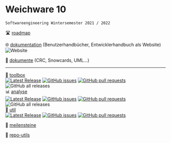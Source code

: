 # Weichware 10
`Softwareengineering Wintersemester 2021 / 2022`

🛣️ [roadmap](https://github.com/orgs/weichware10/projects/3)

🌐 [dokumentation](https://weichware10.github.io/dokumente/) (Benutzerhandbücher, Entwicklerhandbuch als Website)  
![Website](https://img.shields.io/website?up_message=dokumentation&url=https%3A%2F%2Fweichware10.github.io%2Fdokumente%2F)

📄 [dokumente](https://github.com/weichware10/dokumente) (CRC, Snowcards, UML...)

---

👀 [toolbox](https://github.com/weichware10/toolbox)  
[![Latest Release](https://img.shields.io/github/v/release/weichware10/toolbox)](https://www.github.com/weichware10/toolbox/releases/latest) [![GitHub issues](https://img.shields.io/github/issues-raw/weichware10/toolbox)](https://github.com/weichware10/toolbox/issues) [![GitHub pull requests](https://img.shields.io/github/issues-pr-raw/weichware10/toolbox)](https://github.com/weichware10/toolbox/pulls) ![GitHub all releases](https://img.shields.io/github/downloads/weichware10/toolbox/total)  
📊 [analyse](https://github.com/weichware10/analyse)  
[![Latest Release](https://img.shields.io/github/v/release/weichware10/analyse)](https://www.github.com/weichware10/analyse/releases/latest) [![GitHub issues](https://img.shields.io/github/issues-raw/weichware10/analyse)](https://github.com/weichware10/analyse/issues) [![GitHub pull requests](https://img.shields.io/github/issues-pr-raw/weichware10/analyse)](https://github.com/weichware10/analyse/pulls) ![GitHub all releases](https://img.shields.io/github/downloads/weichware10/analyse/total)  
🧰 [util](https://github.com/weichware10/util)  
[![Latest Release](https://img.shields.io/github/v/release/weichware10/util)](https://www.github.com/weichware10/util/releases/latest) [![GitHub issues](https://img.shields.io/github/issues-raw/weichware10/util)](https://github.com/weichware10/util/issues)  [![GitHub pull requests](https://img.shields.io/github/issues-pr-raw/weichware10/util)](https://github.com/weichware10/util/pulls) 

📆 [meilensteine](https://github.com/weichware10/meilensteine)  

📎 [repo-utils](https://github.com/weichware10/repo-utils)
